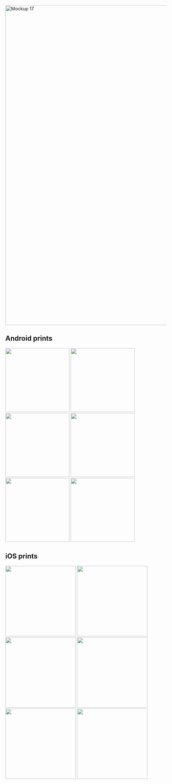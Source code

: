 <img width="1400" height="1000" alt="Mockup 17" src="https://github.com/user-attachments/assets/6ca3053e-4f98-4f20-bf1c-54ebb4f62169" />


## Android prints
<image width=200 src="https://github.com/user-attachments/assets/bbbb2c7c-0111-410c-a353-f311f5100036"/>
<image width=200 src="https://github.com/user-attachments/assets/180e9b8f-b83b-4372-966a-9f0f9d133f5c"/>
<image width=200 src="https://github.com/user-attachments/assets/7f2fed7c-aa8b-4ec7-a0e5-bb4ed4f35922"/>   

<image width=200 src="https://github.com/user-attachments/assets/10823d32-77b5-4b8f-9330-888ff2dee169"/>
<image width=200 src="https://github.com/user-attachments/assets/20ac8740-0dc9-4196-b0f1-23b73666845e"/>
<image width=200 src="https://github.com/user-attachments/assets/d6cb9461-9104-439b-8bc9-a9a6b50943c5"/>

## iOS prints

<image width=220 src="https://github.com/user-attachments/assets/bd4a5079-546f-4fea-9dd9-288b95bd6024"/>
<image width=220 src="https://github.com/user-attachments/assets/8303988b-2bbe-4042-aa01-5121848982c1"/>
<image width=220 src="https://github.com/user-attachments/assets/0e1d5ebf-095d-4f5a-91c2-e368b39f28a1"/>

<image width=220 src="https://github.com/user-attachments/assets/54f34ba1-33fd-40ed-95e5-257ff1415fe4"/>
<image width=220 src="https://github.com/user-attachments/assets/23b2afc6-6523-4df1-83be-4bdb75515394"/>
<image width=220 src="https://github.com/user-attachments/assets/17fa6a96-1912-4972-8863-6d2d4958c946"/>
